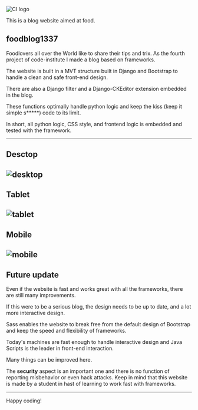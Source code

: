 ![CI logo](https://codeinstitute.s3.amazonaws.com/fullstack/ci_logo_small.png)

This is a blog website aimed at food.

## foodblog1337

Foodlovers all over the World like to share their tips and trix. As the fourth project of code-institute I made a blog based on frameworks. 

The website is built in a MVT structure built in Django and Bootstrap to handle a clean and safe front-end design. 

There are also a Django filter and a Django-CKEditor extension embedded in the blog. 

These functions optimally handle python logic and keep the kiss (keep it simple s*****) code to its limit. 

In short, all python logic, CSS style, and frontend logic is embedded and tested with the framework. 

------

## Desctop
![desktop](https://user-images.githubusercontent.com/96133865/162562728-1668a545-2030-41e8-93b6-92702df4fd34.png)
---
## Tablet
![tablet](https://user-images.githubusercontent.com/96133865/162562790-c4ce062f-4e62-40e5-8487-901599c34f96.png)
---
## Mobile
![mobile](https://user-images.githubusercontent.com/96133865/162562791-e1796ecc-a726-4fb7-808c-1ffb01172318.png)
---

## Future update
Even if the website is fast and works great with all the frameworks, there are still many improvements. 

If this were to be a serious blog, the design needs to be up to date, and a lot more interactive design.

Sass enables the website to break free from the default design of Bootstrap and keep the speed and flexibility of frameworks. 

Today's machines are fast enough to handle interactive design and Java Scripts is the leader in front-end interaction. 

Many things can be improved here. 


The **security** aspect is an important one and there is no function of reporting misbehavior or even hack attacks. 
Keep in mind that this website is made by a student in hast of learning to work fast with frameworks. 

---

Happy coding!
